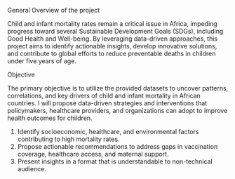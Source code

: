 General Overview of the project

Child and infant mortality rates remain a critical issue in Africa, impeding progress toward several
Sustainable Development Goals (SDGs), including Good Health and Well-being. By leveraging
data-driven approaches, this project aims to identify actionable insights, develop innovative
solutions, and contribute to global efforts to reduce preventable deaths in children under five years of age.

Objective

The primary objective is to utilize the provided datasets to uncover patterns, correlations, and key drivers of child and infant mortality in African countries. I will propose data-driven strategies and interventions that policymakers, healthcare providers, and organizations can adopt to improve health outcomes for children.
1. Identify socioeconomic, healthcare, and environmental factors contributing to high mortality
rates.
2. Propose actionable recommendations to address gaps in vaccination coverage, healthcare
access, and maternal support.
3. Present insights in a format that is understandable to non-technical audience.
